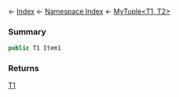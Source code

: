 ← [Index](Api-Index) ← [Namespace Index](Namespace-Index) ← [MyTuple&lt;T1, T2&gt;](VRage.MyTuple`2)

### Summary

```csharp
public T1 Item1
```

### Returns

[T1]()

